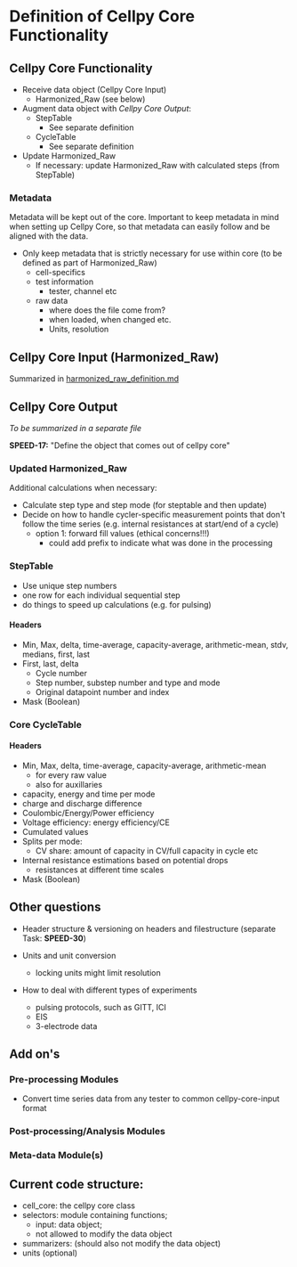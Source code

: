 # Definition of Cellpy Core Functionality

## Cellpy Core Functionality
- Receive data object (Cellpy Core Input)
    - Harmonized_Raw (see below)
- Augment data object with *Cellpy Core Output*:
  - StepTable
    - See separate definition
  - CycleTable
    - See separate definition
- Update Harmonized_Raw
  - If necessary: update Harmonized_Raw with calculated steps (from StepTable) 



### Metadata
Metadata will be kept out of the core. Important to keep metadata in mind when setting up Cellpy Core, so that metadata can easily follow and be aligned with the data.

- Only keep metadata that is strictly necessary for use within core (to be defined as part of Harmonized_Raw)
    - cell-specifics
    - test information
      - tester, channel etc
    - raw data
      - where does the file come from?
      - when loaded, when changed etc.
      - Units, resolution


## Cellpy Core Input (Harmonized_Raw)
Summarized in [harmonized_raw_definition.md](./harmonized_raw_definition.md)

## Cellpy Core Output
*To be summarized in a separate file*

**SPEED-17:** "Define the object that comes out of cellpy core"

### Updated Harmonized_Raw

Additional calculations when necessary:
- Calculate step type and step mode (for steptable and then update)
- Decide on how to handle cycler-specific measurement points that don't follow the time series (e.g. internal resistances at start/end of a cycle)
  - option 1: forward fill values (ethical concerns!!!)
    - could add prefix to indicate what was done in the processing


### StepTable
- Use unique step numbers
- one row for each individual sequential step
- do things to speed up calculations (e.g. for pulsing)

#### Headers
- Min, Max, delta, time-average, capacity-average, arithmetic-mean, stdv, medians, first, last
- First, last, delta
  - Cycle number
  - Step number, substep number and type and mode
  - Original datapoint number and index
- Mask (Boolean)



### Core CycleTable

#### Headers
- Min, Max, delta, time-average, capacity-average, arithmetic-mean
  - for every raw value
  - also for auxillaries
- capacity, energy and time per mode
- charge and discharge difference
- Coulombic/Energy/Power efficiency
- Voltage efficiency: energy efficiency/CE
- Cumulated values
- Splits per mode:
  - CV share: amount of capacity in CV/full capacity in cycle etc
- Internal resistance estimations based on potential drops
  - resistances at different time scales
- Mask (Boolean)



## Other questions
- Header structure & versioning on headers and filestructure (separate Task: **SPEED-30**)

- Units and unit conversion
  - locking units might limit resolution
  
- How to deal with different types of experiments
  - pulsing protocols, such as GITT, ICI
  - EIS
  - 3-electrode data


## Add on's

### Pre-processing Modules
- Convert time series data from any tester to common cellpy-core-input format


### Post-processing/Analysis Modules


### Meta-data Module(s)



## Current code structure:
  - cell_core: the cellpy core class
  - selectors: module containing functions;
    - input: data object;
    - not allowed to modify the data object
  - summarizers: (should also not modify the data object)
  - units (optional)